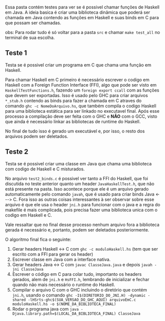 Essa pasta contém testes para ver se é possivel chamar funções de Haskell em
Java.
A ideia basica é criar uma biblioteca dinâmica que poderá ser chamada em Java
contendo as funções em Haskell e suas binds em C para que possam ser chamadas.

obs: Para rodar tudo é só voltar para a pasta `src` e chamar `make test_all`
no terminal de sua escolha.

## Teste 1
Testa se é possivel criar um programa em C que chama uma função em Haskell.

Para chamar Haskell em C primeiro é necessário escrever o codigo em Haskell com
a Foreign Function Interface (FFI), algo que pode ser visto em
`HaskellTestFunctions.h`, fazendo um `foreign export ccall` com as funções
que devem ser exportadas. Isso é usado pelo GHC para criar arquivos `*_stub.h`
contendo as binds para fazer a chamada em C atraves do comando `ghc
-c NomeDoArquivo.hs`, que também compila o codigo Haskell para uma biblioteca
estática para ser linkado no executavel final. Após esse processo a compilação
deve ser feita com o GHC e **NÃO** com o GCC, visto que ainda é necessário linkar as
bibliotecas de runtime do Haskell.

No final de tudo isso é gerado um executável e, por isso, o resto dos arquivos
podem ser deletados.

## Teste 2
Testa se é possivel criar uma classe em Java que chama uma biblioteca com codigo
de Haskell e C misturados.

No arquivo `test2_binds.c` é possivel ver tanto a FFI do Haskell, que foi
discutida no teste anterior quanto um header `JavaHaskellTest.h`, que não está
presente na pasta. Isso acontece porque ele é um arquivo gerado automaticamente
pelo comando `javah`, que é usado para criar binds Java <---> C. Fora isso as
outras coisas interessantes à ser observar sobre esse arquivo é que ele usa o
header `jni.h` para funcionar com o java e a regra do makefile é mais
complicada, pois precisa fazer uma biblioteca unica com o codigo em Haskell e C.

Vale ressaltar que no final desse processo nenhum arquivo fora a biblioteca
gerada é necessário e, portanto, podem ser deletados posteriormente.

O algoritmo final fica o seguinte:
1. Gerar headers Haskell <-> C com `ghc -c moduloHaskell.hs` (tem que ser
escrito com a FFI para gerar os header)
3. Escrever classe em Java com a interface nativa.
4. Gerar headers Java <-> C com `javac ClasseJava.java` e depois `javah -jni
ClasseJava`
5. Escrever o código em C para colar tudo, importanto os headers gerados, alem
de `jni.h` e `HsFFI.h`, lembrando de inicializar e fechar quando não mais
necessário o runtime do Haskell.
6. Compilar o arquivo C com o GHC incluindo o diretório que contém `jni.h`,
usando o comando `ghc -I$(DIRETORIO_DO_JNI.H) -dynamic -shared
-lHSrts-ghc$(SUA_VERSAO_DO_GHC_AQUI) arquivoEmC.c moduloHaskell.hs -o
$(NOME_DA_BIBLIOTECA_FINAL)`
7. Rodar o programa java com `java
-Djava.library.path=$(LOCAL_DA_BIBLIOTECA_FINAL) ClasseJava`
